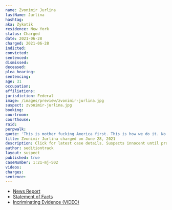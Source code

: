 ```yaml
---
name: Zvonimir Jurlina
lastName: Jurlina
hashtag:
aka: Zykotik
residence: New York
status: Charged
date: 2021-06-28
charged: 2021-06-28
indicted:
convicted:
sentenced:
dismissed:
deceased:
plea_hearing:
sentencing:
age: 31
occupation:
affiliations:
jurisdiction: Federal
image: /images/preview/zvonimir-jurlina.jpg
suspect: zvonimir-jurlina.jpg
booking:
courtroom:
courthouse:
raid:
perpwalk:
quote: 'This is mother fucking America first. This is how we do it. No more fucking around.'
title: Zvonimir Jurlina charged on June 28, 2021
description: Click for latest case details. Suspects innocent until proven guilty.
author: seditiontrack
layout: suspect
published: true
caseNumber: 1:21-mj-502
videos:
charges:
sentence:
---
```

- [News Report](https://www.rawstory.com/capitol-hill-riot/)
- [Statement of Facts](https://www.justice.gov/opa/case-multi-defendant/file/1407626/download)
- [Incriminating Evidence (VIDEO)](https://youtu.be/ZrDckH2Td68?t=190)
